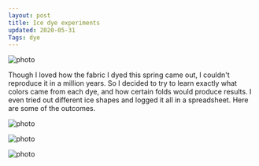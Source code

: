 ```yaml
---
layout: post
title: Ice dye experiments
updated: 2020-05-31
Tags: dye
---
```


![photo](https://caitlinmeyer.github.io/project-log/images/dyegress-1.JPG)

Though I loved how the fabric I dyed this spring came out, I couldn't reproduce it in a million years. So I decided to try to learn exactly what colors came from each dye, and how certain folds would produce results. I even tried out different ice shapes and logged it all in a spreadsheet. Here are some of the outcomes.

![photo](https://caitlinmeyer.github.io/project-log/images/dyegress-2.JPG)

![photo](https://caitlinmeyer.github.io/project-log/images/dyegress-3.JPG)

![photo](https://caitlinmeyer.github.io/project-log/images/dyegress-4.JPG)


